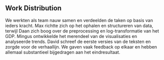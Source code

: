 ## Work Distribution

We werkten als team nauw samen en verdeelden de taken op basis van ieders kracht. Max richtte zich op het ophalen en structureren van data, terwijl Daan zich boog over de preprocessing en log-transformatie van het GDP. Mingus ontwikkelde het merendeel van de visualisaties en analyseerde trends. David schreef de eerste versies van de teksten en zorgde voor de verhaallijn. We gaven vaak feedback op elkaar en hebben allemaal substantieel bijgedragen aan het eindresultaat.
